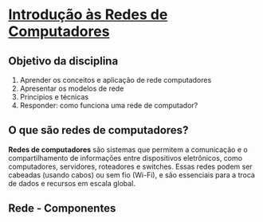 # [Introdução às Redes de Computadores](https://youtu.be/1csTmCZj-io?si=WirPF8dRXxcipPit)

## Objetivo da disciplina

1. Aprender os conceitos e aplicação de rede computadores
2. Apresentar os modelos de rede
3. Principios e técnicas
4. Responder: como funciona uma rede de computador?

## O que são redes de computadores?

**Redes de computadores** são sistemas que permitem a comunicação e o compartilhamento de informações entre dispositivos eletrônicos, como computadores, servidores, roteadores e switches. Essas redes podem ser cabeadas (usando cabos) ou sem fio (Wi-Fi), e são essenciais para a troca de dados e recursos em escala global.

## Rede - Componentes